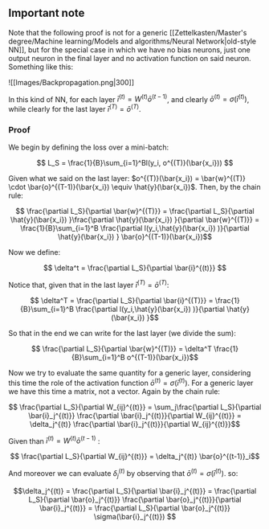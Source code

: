 ## Important note

Note that the following proof is not for a generic [[Zettelkasten/Master's degree/Machine learning/Models and algorithms/Neural Network|old-style NN]], but for the special case in which we have no bias neurons, just one output neuron in the final layer and no activation function on said neuron.
Something like this:

![[Images/Backpropagation.png|300]]

In this kind of NN, for each layer $\bar{i}^{(t)} = W^{(t)}\bar{o}^{(t-1)}$, and clearly $\bar{o}^{(t)} = \sigma(\bar{i}^{(t)})$, while clearly for the last layer $\bar{i}^{(T)} = \bar{o}^{(T)}$.
### Proof

We begin by defining the loss over a mini-batch:

$$ L_S = \frac{1}{B}\sum_{i=1}^Bl(y_i, o^{(T)}(\bar{x_i})) $$

Given what we said on the last layer: $o^{(T)}(\bar{x_i}) = \bar{w}^{(T)} \cdot \bar{o}^{(T-1)}(\bar{x_i}) \equiv \hat{y}(\bar{x_i})$.
Then, by the chain rule:

$$ \frac{\partial L_S}{\partial \bar{w}^{(T)}} =  \frac{\partial L_S}{\partial \hat{y}(\bar{x_i}) }\frac{\partial \hat{y}(\bar{x_i}) }{\partial \bar{w}^{(T)}} = \frac{1}{B}\sum_{i=1}^B \frac{\partial l(y_i,\hat{y}(\bar{x_i}) )}{\partial \hat{y}(\bar{x_i}) } \bar{o}^{(T-1)}(\bar{x_i})$$

Now we define:

$$ \delta^t =  \frac{\partial L_S}{\partial \bar{i}^{(t)}} $$

Notice that, given that in the last layer $\bar{i}^{(T)} = \bar{o}^{(T)}$:

$$ \delta^T =  \frac{\partial L_S}{\partial \bar{i}^{(T)}} = \frac{1}{B}\sum_{i=1}^B \frac{\partial l(y_i,\hat{y}(\bar{x_i}) )}{\partial \hat{y}(\bar{x_i}) }$$

So that in the end we can write for the last layer (we divide the sum):

$$ \frac{\partial L_S}{\partial \bar{w}^{(T)}} = \delta^T \frac{1}{B}\sum_{i=1}^B o^{(T-1)}(\bar{x_i})$$

Now we try to evaluate the same quantity for a generic layer, considering this time the role of the activation function $\bar{o}^{(t)} = \sigma(\bar{i}^{(t)})$.
For a generic layer we have this time a matrix, not a vector.
Again by the chain rule:

$$ \frac{\partial L_S}{\partial W_{ij}^{(t)}}  = \sum_j\frac{\partial L_S}{\partial \bar{i}_j^{(t)}}  \frac{\partial \bar{i}_j^{(t)}}{\partial W_{ij}^{(t)}} = \delta_j^{(t)} \frac{\partial \bar{i}_j^{(t)}}{\partial W_{ij}^{(t)}}$$

Given than $\bar{i}^{(t)} = W^{(t)}\bar{o}^{(t-1)}$ : 

$$ \frac{\partial L_S}{\partial W_{ij}^{(t)}}  = \delta_j^{(t)} \bar{o}^{(t-1)}_i$$

And moreover we can evaluate $\delta_j^{(t)}$ by observing that $\bar{o}^{(t)} = \sigma(\bar{i}^{(t)})$. so:

$$\delta_j^{(t)} =  \frac{\partial L_S}{\partial \bar{i}_j^{(t)}} = \frac{\partial L_S}{\partial \bar{o}_j^{(t)}} \frac{\partial \bar{o}_j^{(t)}}{\partial \bar{i}_j^{(t)}} = \frac{\partial L_S}{\partial \bar{o}_j^{(t)}}  \sigma(\bar{i}_j^{(t)}) $$
